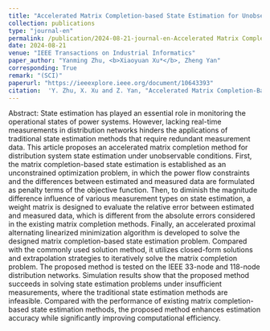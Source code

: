 ```yaml
---
title: "Accelerated Matrix Completion-based State Estimation for Unobservable Distribution Networks"
collection: publications
type: "journal-en"
permalink: /publication/2024-08-21-journal-en-Accelerated Matrix Completion-based State Estimation for Unobservable Distribution Networks
date: 2024-08-21
venue: "IEEE Transactions on Industrial Informatics"
paper_author: "Yanming Zhu, <b>Xiaoyuan Xu*</b>, Zheng Yan"
corresponding: True
remark: "(SCI)"
paperurl: "https://ieeexplore.ieee.org/document/10643393"
citation:  'Y. Zhu, X. Xu and Z. Yan, "Accelerated Matrix Completion-Based State Estimation for Unobservable Distribution Networks," <i>IEEE Transactions on Industrial Informatics</i>, 2024. (Early Access)'
---
```


Abstract:
State estimation has played an essential role in monitoring the operational states of power systems. However, lacking real-time measurements in distribution networks hinders the applications of traditional state estimation methods that require redundant measurement data. This article proposes an accelerated matrix completion method for distribution system state estimation under unobservable conditions. First, the matrix completion-based state estimation is established as an unconstrained optimization problem, in which the power flow constraints and the differences between estimated and measured data are formulated as penalty terms of the objective function. Then, to diminish the magnitude difference influence of various measurement types on state estimation, a weight matrix is designed to evaluate the relative error between estimated and measured data, which is different from the absolute errors considered in the existing matrix completion methods. Finally, an accelerated proximal alternating linearized minimization algorithm is developed to solve the designed matrix completion-based state estimation problem. Compared with the commonly used solution method, it utilizes closed-form solutions and extrapolation strategies to iteratively solve the matrix completion problem. The proposed method is tested on the IEEE 33-node and 118-node distribution networks. Simulation results show that the proposed method succeeds in solving state estimation problems under insufficient measurements, where the traditional state estimation methods are infeasible. Compared with the performance of existing matrix completion-based state estimation methods, the proposed method enhances estimation accuracy while significantly improving computational efficiency.